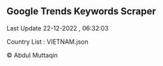 

## Google Trends Keywords Scraper 
 
Last Update 22-12-2022 , 06:32:03

Country List :
VIETNAM.json



© Abdul Muttaqin 
